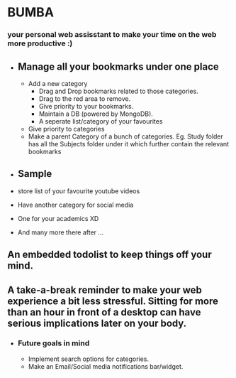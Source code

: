 # BUMBA #
### your personal web assisstant to make your time on the web more productive :) ###

* ## Manage all your bookmarks under one place ##
  * Add a new category
    * Drag and Drop bookmarks related to those categories. 
    * Drag to the red area to remove.
    * Give priority to your bookmarks.
    * Maintain a DB (powered by MongoDB).
    * A seperate list/category of your favourites  
  * Give priority to categories
  * Make a parent Category of a bunch of categories. Eg. Study folder has all the Subjects folder under it which further contain the relevant bookmarks
 
* ##  Sample ##
 * store list of your favourite youtube videos 
 * Have another category for social media
 * One for your academics  XD
  * And many more there after ... 
 
    
    
  ## An embedded todolist to keep things off your mind. ##
  
  ## A take-a-break reminder to make your web experience a bit less stressful. Sitting for more than an  hour in front of a desktop can have serious implications later on your body. ##
  
* ### Future goals in mind 
   * Implement search options for categories.
   * Make an Email/Social media notifications bar/widget.
